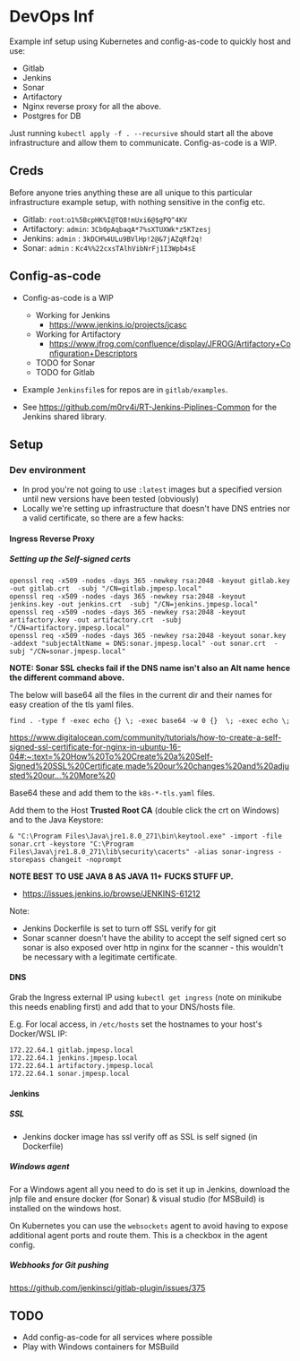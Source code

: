# DevOps Inf

Example inf setup using Kubernetes and config-as-code to quickly host and use:

* Gitlab
* Jenkins
* Sonar
* Artifactory
* Nginx reverse proxy for all the above.
* Postgres for DB

Just running `kubectl apply -f . --recursive` should start all the above infrastructure and allow them to communicate.
Config-as-code is a WIP.
## Creds

Before anyone tries anything these are all unique to this particular infrastructure example setup, with nothing sensitive in the config etc.

* Gitlab: `root`:`o1%5BcpHK%I@TQ8!mUxi6@$gPQ^4KV`
* Artifactory: `admin`: `3Cb0pAqbaqA*7%sXTUXWk*z5KTzesj`
* Jenkins: `admin` : `3kDCH%4ULu9BVlHp!2@&7jAZqRf2q!`
* Sonar: `admin` : `Kc4%%22cxsTAlhVibNrFj1I3Wpb4sE`

## Config-as-code

* Config-as-code is a WIP
    * Working for Jenkins
        * https://www.jenkins.io/projects/jcasc
    * Working for Artifactory
        * https://www.jfrog.com/confluence/display/JFROG/Artifactory+Configuration+Descriptors
    * TODO for Sonar
    * TODO for Gitlab

* Example `Jenkinsfile`s for repos are in `gitlab/examples`.
* See https://github.com/m0rv4i/RT-Jenkins-Piplines-Common for the Jenkins shared library.

## Setup

### Dev environment

* In prod you're not going to use `:latest` images but a specified version until new versions have been tested (obviously)
* Locally we're setting up infrastructure that doesn't have DNS entries nor a valid certificate, so there are a few hacks:
#### Ingress Reverse Proxy

##### Setting up the Self-signed certs

```
openssl req -x509 -nodes -days 365 -newkey rsa:2048 -keyout gitlab.key -out gitlab.crt  -subj "/CN=gitlab.jmpesp.local"
openssl req -x509 -nodes -days 365 -newkey rsa:2048 -keyout jenkins.key -out jenkins.crt  -subj "/CN=jenkins.jmpesp.local"
openssl req -x509 -nodes -days 365 -newkey rsa:2048 -keyout artifactory.key -out artifactory.crt  -subj "/CN=artifactory.jmpesp.local"
openssl req -x509 -nodes -days 365 -newkey rsa:2048 -keyout sonar.key -addext "subjectAltName = DNS:sonar.jmpesp.local" -out sonar.crt  -subj "/CN=sonar.jmpesp.local"
```
**NOTE: Sonar SSL checks fail if the DNS name isn't also an Alt name hence the different command above.**

The below will base64 all the files in the current dir and their names for easy creation of the tls yaml files.
```
find . -type f -exec echo {} \; -exec base64 -w 0 {}  \; -exec echo \;
```

https://www.digitalocean.com/community/tutorials/how-to-create-a-self-signed-ssl-certificate-for-nginx-in-ubuntu-16-04#:~:text=%20How%20To%20Create%20a%20Self-Signed%20SSL%20Certificate,made%20our%20changes%20and%20adjusted%20our...%20More%20

Base64 these and add them to the `k8s-*-tls.yaml` files.

Add them to the Host **Trusted Root CA** (double click the crt on Windows) and to the Java Keystore:

```
& "C:\Program Files\Java\jre1.8.0_271\bin\keytool.exe" -import -file sonar.crt -keystore "C:\Program Files\Java\jre1.8.0_271\lib\security\cacerts" -alias sonar-ingress -storepass changeit -noprompt
```

**NOTE BEST TO USE JAVA 8 AS JAVA 11+ FUCKS STUFF UP.**
* https://issues.jenkins.io/browse/JENKINS-61212

Note:
* Jenkins Dockerfile is set to turn off SSL verify for git
* Sonar scanner doesn't have the ability to accept the self signed cert so sonar is also exposed over http in nginx for the scanner - this wouldn't be necessary with a legitimate certificate.

#### DNS

Grab the Ingress external IP using `kubectl get ingress` (note on minikube this needs enabling first) and add that to your DNS/hosts file.

E.g. For local access, in `/etc/hosts` set the hostnames to your host's Docker/WSL IP:

```
172.22.64.1 gitlab.jmpesp.local
172.22.64.1 jenkins.jmpesp.local
172.22.64.1 artifactory.jmpesp.local
172.22.64.1 sonar.jmpesp.local
```

#### Jenkins

##### SSL

* Jenkins docker image has ssl verify off as SSL is self signed (in Dockerfile)

##### Windows agent

For a Windows agent all you need to do is set it up in Jenkins, download the jnlp file and ensure docker (for Sonar) & visual studio (for MSBuild) is installed on the windows host.

On Kubernetes you can use the `websockets` agent to avoid having to expose additional agent ports and route them. This is a checkbox
in the agent config.

##### Webhooks for Git pushing

https://github.com/jenkinsci/gitlab-plugin/issues/375

## TODO

* Add config-as-code for all services where possible
* Play with Windows containers for MSBuild
